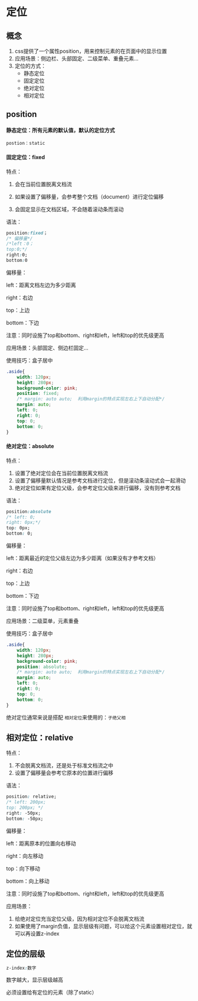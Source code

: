 # 定位

## 概念

1. css提供了一个属性position，用来控制元素的在页面中的显示位置
2. 应用场景：侧边栏、头部固定、二级菜单、重叠元素...
3. 定位的方式：
   - 静态定位
   - 固定定位
   - 绝对定位
   - 相对定位

## position

#### 静态定位：所有元素的默认值，默认的定位方式

```css
postion：static
```

#### 固定定位：fixed

特点：

1. 会在当前位置脱离文档流
2. 如果设置了偏移量，会参考整个文档（document）进行定位偏移

3. 会固定显示在文档区域，不会随着滚动条而滚动

语法：

```css
position:fixed；
/* 偏移量*/
/*left：0；
top:0;*/
right:0;
bottom:0
```

偏移量：

left：距离文档左边为多少距离

right：右边

top：上边

bottom：下边

注意：同时设施了top和bottom、right和left，left和top的优先级更高

应用场景：头部固定、侧边栏固定...

使用技巧：盒子居中

```css
.aside{
    width: 120px;
    height: 280px;
    background-color: pink;
    position: fixed;
    /* margin: auto auto;  利用margin的特点实现左右上下自动分配*/
    margin: auto; 
    left: 0;
    right: 0;
    top: 0;
    bottom: 0;
}
```

#### 绝对定位：absolute

特点：

1. 设置了绝对定位会在当前位置脱离文档流
2. 设置了偏移量默认情况是参考文档进行定位，但是滚动条滚动式会一起滑动
3. 绝对定位如果有定位父级，会参考定位父级来进行偏移，没有则参考文档

语法：

```css
position:absolute
/* left: 0;
right: 0px;*/
top: 0px;
bottom: 0;
```

偏移量：

left：距离最近的定位父级左边为多少距离（如果没有才参考文档）

right：右边

top：上边

bottom：下边

注意：同时设施了top和bottom、right和left，left和top的优先级更高

应用场景：二级菜单，元素重叠

使用技巧：盒子居中

```css
.aside{
    width: 120px;
    height: 280px;
    background-color: pink;
    position: absolute;
    /* margin: auto auto;  利用margin的特点实现左右上下自动分配*/
    margin: auto; 
    left: 0;
    right: 0;
    top: 0;
    bottom: 0;
}
```

绝对定位通常来说是搭配 `相对定位`来使用的：`子绝父相`

## 相对定位：relative

特点：

1. 不会脱离文档流，还是处于标准文档流之中
2. 设置了偏移量会参考它原本的位置进行偏移

语法：

```css
position: relative;
/* left: 200px;
top: 200px; */
right: -50px;
bottom: -50px;
```

偏移量：

left：距离原本的位置向右移动

right：向左移动

top：向下移动

bottom：向上移动

注意：同时设施了top和bottom、right和left，left和top的优先级更高

应用场景：

1. 给绝对定位充当定位父级，因为相对定位不会脱离文档流
2. 如果使用了margin负值，显示层级有问题，可以给这个元素设置相对定位，就可以再设置z-index

## 定位的层级

```css
z-index:数字
```

数字越大，显示层级越高

必须设置给有定位的元素（除了static）